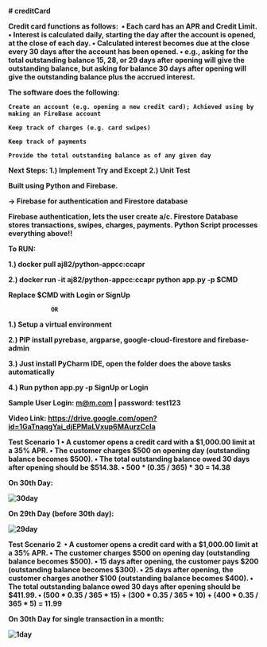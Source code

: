<strong>
# creditCard

Credit card functions as follows: 
	• Each card has an APR and Credit Limit.
	• Interest is calculated daily, starting the day after the account is opened, at the close of each day.
	• Calculated interest becomes due at the close every 30 days after the account has been opened.
	• e.g., asking for the total outstanding balance 15, 28, or 29 days after opening will give the outstanding balance, but asking for balance 30 days after opening will give the outstanding balance plus the accrued interest.

The software does the following:
	
	Create an account (e.g. opening a new credit card); Achieved using by making an FireBase account
	
	Keep track of charges (e.g. card swipes) 
	
	Keep track of payments
	
	Provide the total outstanding balance as of any given day
Next Steps:
 1.) Implement Try and Except
 2.) Unit Test


Built using Python and Firebase.

-> Firebase for authentication and Firestore database

Firebase authentication, lets the user create a/c. Firestore Database stores transactions, swipes, charges, payments.
Python Script processes everything above!!

To RUN:

1.)  docker pull aj82/python-appcc:ccapr


2.)  docker run -it aj82/python-appcc:ccapr python app.py -p $CMD
	
	
Replace $CMD with Login or SignUp
	
                OR 

1.) Setup a virtual environment

2.) PIP install pyrebase, argparse, google-cloud-firestore and firebase-admin

3.) Just install PyCharm IDE, open the folder does the above tasks automatically

4.) Run python app.py -p SignUp or Login

Sample User Login: m@m.com | password: test123

Video Link: https://drive.google.com/open?id=1GaTnaqgYai_djEPMaLVxup6MAurzCcIa

Test Scenario 1
	• A customer opens a credit card with a $1,000.00 limit at a 35% APR.
	• The customer charges $500 on opening day (outstanding balance becomes $500).
	• The total outstanding balance owed 30 days after opening should be $514.38.
	• 500 * (0.35 / 365) * 30 = 14.38 
	
	
On 30th Day:


![30day](https://user-images.githubusercontent.com/30497847/54495153-55f35d80-48af-11e9-9561-30fc310772eb.PNG)


On 29th Day (before 30th day):


![29day](https://user-images.githubusercontent.com/30497847/54495162-715e6880-48af-11e9-8d13-eb4c5addfc13.PNG)

Test Scenario 2 
	• A customer opens a credit card with a $1,000.00 limit at a 35% APR.
	• The customer charges $500 on opening day (outstanding balance becomes $500).
	• 15 days after opening, the customer pays $200 (outstanding balance becomes $300).
	• 25 days after opening, the customer charges another $100 (outstanding balance becomes $400).
	• The total outstanding balance owed 30 days after opening should be $411.99.
	• (500 * 0.35 / 365 * 15) + (300 * 0.35 / 365 * 10) + (400 * 0.35 / 365 * 5) = 11.99
	
	
On 30th Day for single transaction in a month:


![1day](https://user-images.githubusercontent.com/30497847/54495175-86d39280-48af-11e9-9261-f7f2b2fa58b6.PNG)




</strong>

